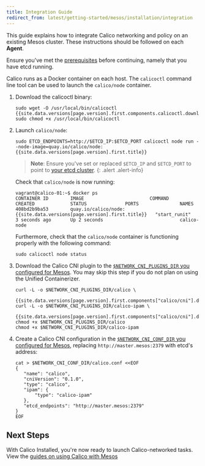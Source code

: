 ```yaml
---
title: Integration Guide
redirect_from: latest/getting-started/mesos/installation/integration
---
```


This guide explains how to integrate Calico networking and policy on an existing
Mesos cluster. These instructions should be followed on each **Agent**.

Ensure you've met the [prerequisites](prerequisites) before continuing, namely that
you have etcd running.

Calico runs as a Docker container on each host. The `calicoctl` command line tool can be used to launch the `calico/node` container.

1. Download the calicoctl binary:

   ```
   sudo wget -O /usr/local/bin/calicoctl {{site.data.versions[page.version].first.components.calicoctl.download_url}}
   sudo chmod +x /usr/local/bin/calicoctl
   ```

3. Launch `calico/node`:

   ```
   sudo ETCD_ENDPOINTS=http://$ETCD_IP:$ETCD_PORT calicoctl node run --node-image=quay.io/calico/node:{{site.data.versions[page.version].first.title}}
   ```

   > **Note**: Ensure you've set or replaced `$ETCD_IP` and `$ETCD_PORT` to point to
   [your etcd cluster](prerequisites).
   {: .alert .alert-info}

   Check that `calico/node` is now running:

   ```
   vagrant@calico-01:~$ docker ps
   CONTAINER ID        IMAGE                        COMMAND             CREATED             STATUS              PORTS               NAMES
   408bd2b9ba53        quay.io/calico/node:{{site.data.versions[page.version].first.title}}   "start_runit"       3 seconds ago       Up 2 seconds                            calico-node
   ```

   Furthermore, check that the `calico/node` container is functioning properly
   with the following command:

   ```
   sudo calicoctl node status
   ```

4. Download the Calico CNI plugin to the
   [`$NETWORK_CNI_PLUGINS_DIR` you configured for Mesos](prerequisites).
   You may skip this step if you do not plan on using the Unified Containerizer.

   ```shell
   curl -L -o $NETWORK_CNI_PLUGINS_DIR/calico \
       {{site.data.versions[page.version].first.components["calico/cni"].download_calico_url}}
   curl -L -o $NETWORK_CNI_PLUGINS_DIR/calico-ipam \
       {{site.data.versions[page.version].first.components["calico/cni"].download_calico_ipam_url}}
   chmod +x $NETWORK_CNI_PLUGINS_DIR/calico
   chmod +x $NETWORK_CNI_PLUGINS_DIR/calico-ipam
   ```

5. Create a Calico CNI configuration in the [`$NETWORK_CNI_CONF_DIR` you configured for Mesos](prerequisites), replacing `http://master.mesos:2379` with
   etcd's address:

   ```shell
   cat > $NETWORK_CNI_CONF_DIR/calico.conf <<EOF
   {
      "name": "calico",
      "cniVersion": "0.1.0",
      "type": "calico",
      "ipam": {
          "type": "calico-ipam"
      },
      "etcd_endpoints": "http://master.mesos:2379"
   }
   EOF
   ```



## Next Steps

With Calico Installed, you're now ready to launch Calico-networked tasks.
View the [guides on using Calico with Mesos]({{site.baseurl}}/{{page.version}}/getting-started/mesos#tutorials)
